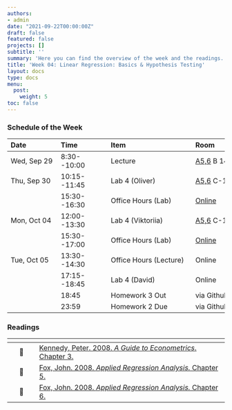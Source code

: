```yaml
---
authors:
- admin
date: "2021-09-22T00:00:00Z"
draft: false
featured: false
projects: []
subtitle: ''
summary: 'Here you can find the overview of the week and the readings. This week we start with OLS. '
title: 'Week 04: Linear Regression: Basics & Hypothesis Testing'
layout: docs
type: docs
menu:
  post:
    weight: 5
toc: false
---
```



### Schedule of the Week 

| <div style="width:100px;text-align:left">Date</div> | <div style="width:100px;text-align:left">Time</div> | <div style="width:180px;text-align:left">Item</div> | <div style="width:100px;text-align:left">Room</div> |<div style="width:100px;text-align:center">Material</div> |
|:------------|:-------------|:-------------------|:------------|:----:|
| Wed, Sep 29  | 8:30--10:00   | Lecture                         | [A5,6](https://goo.gl/maps/Mhkizwo4vd1vqvUH6) B 144  | [<i class="far fa-file-pdf fa-lg"></i>](QM_lecture04_handout.pdf)  |
| Thu, Sep 30  | 10:15--11:45 | Lab 4 (Oliver)                  | [A5,6](https://goo.gl/maps/Mhkizwo4vd1vqvUH6) C-108 |    <i class="fab fa-github fa-lg"></i>          |
|             | 15:30--16:30 | Office Hours (Lab)           | [Online](https://uni-mannheim.zoom.us/j/62493789522?pwd=M0EwaWg4Mm5xbWtTRHVLOUdteXFjdz09) |  
| Mon, Oct 04 | 12:00--13:30 | Lab 4 (Viktoriia)           | [A5,6](https://goo.gl/maps/Mhkizwo4vd1vqvUH6) C-108 |       <i class="fab fa-github fa-lg"></i>      |
|             | 15:30--17:00 | Office Hours (Lab)           | [Online](https://uni-mannheim.zoom.us/j/62493789522?pwd=M0EwaWg4Mm5xbWtTRHVLOUdteXFjdz09) |  
| Tue, Oct 05  | 13:30--14:30 | Office Hours (Lecture)                  | Online |             |
|  | 17:15--18:45 | Lab 4 (David)                  | Online |       <i class="fab fa-github fa-lg"></i>       |
|   | 18:45 | Homework 3 Out                 | via Github |    [<i class="fab fa-github fa-lg"></i>](https://github.com/uni-mannheim-qm-2021?q=hw03)         |
|   | 23:59 | Homework 2 Due                 | via Github |         [<i class="fab fa-github fa-lg"></i>](https://github.com/uni-mannheim-qm-2021?q=hw02)    |


### Readings

| <div style="width:50px"></div>  | <div style="width:420px"></div>  |  <div style="width:200px"></div> |
|:---:|:---|:---:|
| :open_book: | [Kennedy, Peter. 2008. *A Guide to Econometrics*. Chapter 3.](https://ilias.uni-mannheim.de/goto.php?target=file_1172046_download&client_id=ILIAS) | **Required**|
| :open_book: | [Fox, John. 2008. *Applied Regression Analysis.* Chapter 5.](https://ilias.uni-mannheim.de/goto.php?target=file_1172047_download&client_id=ILIAS) | **Required**|
| :open_book: | [Fox, John. 2008. *Applied Regression Analysis.* Chapter 6.](https://ilias.uni-mannheim.de/goto.php?target=file_1172078_download&client_id=ILIAS) | **Required**|






